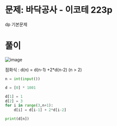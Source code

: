 # 문제: 바닥공사 - 이코테 223p

dp 기본문제

# 풀이
![image](https://user-images.githubusercontent.com/87055456/141687830-8db0f73e-e4ba-4f0a-a5d8-d6bc57113dd8.png)


점화식 : d(n) = d(n-1) +2*d(n-2) (n > 2) 

``` python
n = int(input())

d = [0] * 1001

d[1] = 1
d[2] = 3
for i in range(3,n+1):
    d[i] = d[i-1] + 2*d[i-2]

print(d[n])

```
